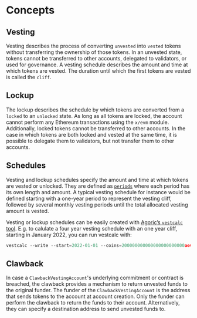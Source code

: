 <!--
order: 1
-->
# Concepts

## Vesting

Vesting describes the process of converting `unvested` into `vested` tokens without transferring the ownership of those tokens. In an unvested state, tokens cannot be transferred to other accounts, delegated to validators, or used for governance. A vesting schedule describes the amount and time at which tokens are vested. The duration until which the first tokens are vested is called the `cliff`.

## Lockup

The lockup describes the schedule by which tokens are converted from a  `locked` to an `unlocked` state. As long as all tokens are locked, the account cannot perform any Ethereum transactions using the `x/evm` module. Additionally, locked tokens cannot be transferred to other accounts. In the case in which tokens are both locked and vested at the same time, it is possible to delegate them to validators, but not transfer them to other accounts.

## Schedules

Vesting and lockup schedules specify the amount and time at which tokens are vested or unlocked. They are defined as [`periods`](https://docs.cosmos.network/v0.42/modules/auth/05_vesting.html#period) where each period has its own length and amount. A typical vesting schedule for instance would be defined starting with a one-year period to represent the vesting cliff, followed by several monthly vesting periods until the total allocated vesting amount is vested.

Vesting or lockup schedules can be easily created with [Agoric’s  `vestcalc` tool](https://github.com/agoric-labs/cosmos-sdk/tree/Agoric/x/auth/vesting/cmd/vestcalc). E.g. to calulate a four year vesting schedule with an one year cliff, starting in January 2022, you can run vestcalc with:

```go
vestcalc --write --start=2022-01-01 --coins=200000000000000000000000aevmos --months=48 --cliffs=2023-01-01
```

## Clawback

In case a `ClawbackVestingAccount`'s underlying commitment or contract is breached, the clawback provides a mechanism to return unvested funds to the original funder. The funder of the `ClawbackVestingAccount` is the address that sends tokens to the account at account creation. Only the funder can perform the clawback to return the funds to their account. Alternatively, they can specify a destination address to send unvested funds to.
